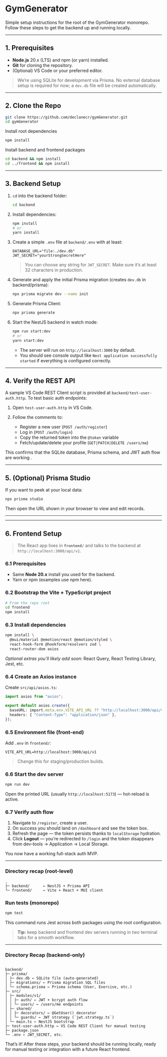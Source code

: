 # GymGenerator

Simple setup instructions for the root of the GymGenerator monorepo. Follow these steps to get the backend up and running locally.

---

## 1. Prerequisites

- **Node.js** 20.x (LTS) and npm (or yarn) installed.
- **Git** for cloning the repository.
- (Optional) VS Code or your preferred editor.

> We’re using SQLite for development via Prisma. No external database setup is required for now; a `dev.db` file will be created automatically.

---

## 2. Clone the Repo

```bash
git clone https://github.com/declanecr/gymGenerator.git
cd gymGenerator
```

Install root dependencies

```bash
npm install
```

Install backend and frontend packages

```bash
cd backend && npm install
cd ../frontend && npm install
```

---

## 3. Backend Setup

1. `cd` into the backend folder:

   ```bash
   cd backend
   ```

2. Install dependencies:

   ```bash
   npm install
   # or
   yarn install
   ```

3. Create a simple `.env` file at `backend/.env` with at least:

   ```
   DATABASE_URL="file:./dev.db"
   JWT_SECRET="yourStrongSecretHere"
   ```

   > You can choose any string for `JWT_SECRET`. Make sure it’s at least 32 characters in production.

4. Generate and apply the initial Prisma migration (creates `dev.db` in backend/prisma):

   ```bash
   npx prisma migrate dev --name init
   ```

5. Generate Prisma Client:

   ```bash
   npx prisma generate
   ```

6. Start the NestJS backend in watch mode:

   ```bash
   npm run start:dev
   # or
   yarn start:dev
   ```

   - The server will run on `http://localhost:3000` by default.
   - You should see console output like `Nest application successfully started` if everything is configured correctly.

---

## 4. Verify the REST API

A sample VS Code REST Client script is provided at `backend/test-user-auth.http`. To test basic auth endpoints:

1. Open `test-user-auth.http` in VS Code.
2. Follow the comments to:

   - Register a new user (`POST /auth/register`)
   - Log in (`POST /auth/login`)
   - Copy the returned token into the `@token` variable
   - Fetch/update/delete your profile (`GET|PATCH|DELETE /users/me`)

This confirms that the SQLite database, Prisma schema, and JWT auth flow are working .

---

## 5. (Optional) Prisma Studio

If you want to peek at your local data:

```bash
npx prisma studio
```

Then open the URL shown in your browser to view and edit records.

---

---

## 6. Frontend Setup

> The React app lives in **`frontend/`** and talks to the backend at `http://localhost:3000/api/v1`.

### 6.1 Prerequisites

- Same **Node 20.x** install you used for the backend.
- Yarn or npm (examples use npm here).

### 6.2 Bootstrap the Vite + TypeScript project

```bash
# From the repo root
cd frontend
npm install
```

### 6.3 Install dependencies

```bash
npm install \
  @mui/material @emotion/react @emotion/styled \
  react-hook-form @hookform/resolvers zod \
  react-router-dom axios
```

_Optional extras you’ll likely add soon:_ React Query, React Testing Library, Jest, etc.

### 6.4 Create an Axios instance

Create `src/api/axios.ts`:

```ts
import axios from "axios";

export default axios.create({
  baseURL: import.meta.env.VITE_API_URL ?? "http://localhost:3000/api/v1",
  headers: { "Content-Type": "application/json" },
});
```

### 6.5 Environment file (front-end)

Add `.env` in `frontend/`:

```
VITE_API_URL=http://localhost:3000/api/v1
```

> Change this for staging/production builds.

### 6.6 Start the dev server

```bash
npm run dev
```

Open the printed URL (usually `http://localhost:5173`) — hot-reload is active.

### 6.7 Verify auth flow

1. Navigate to `/register`, create a user.
2. On success you should land on `/dashboard` and see the token box.
3. Refresh the page — the token persists thanks to `localStorage` hydration.
4. Click **Logout** — you’re redirected to `/login` and the token disappears from dev-tools → Application → Local Storage.

You now have a working full-stack auth MVP.

---

### Directory recap (root-level)

```
.
├─ backend/      ← NestJS + Prisma API
└─ frontend/     ← Vite + React + MUI client
```

### Run tests (monorepo)

```bash
npm test
```

This command runs Jest across both packages using the root configuration.

> **Tip:** keep backend and frontend dev servers running in two terminal tabs for a smooth workflow.

---

### Directory Recap (backend-only)

```

backend/
├─ prisma/
│ ├─ dev.db ← SQLite file (auto-generated)
│ ├─ migrations/ ← Prisma migration SQL files
│ └─ schema.prisma ← Prisma schema (User, Exercise, etc.)
├─ src/
│ ├─ modules/v1/
│ │ ├─ auth/ ← JWT + bcrypt auth flow
│ │ └─ users/ ← /users/me endpoints
│ ├─ shared/
│ │ ├─ decorators/ ← @GetUser() decorator
│ │ └─ guards/ ← JWT strategy (`jwt.strategy.ts`)
│ └─ main.ts ← NestJS bootstrap
├─ test-user-auth.http ← VS Code REST Client for manual testing
├─ package.json
└─ .env ← JWT_SECRET, etc.

```

That’s it! After these steps, your backend should be running locally, ready for manual testing or integration with a future React frontend.
